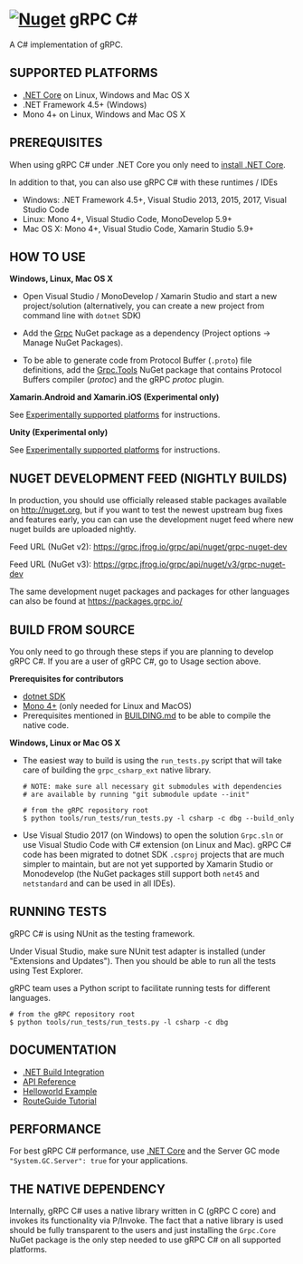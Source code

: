 [![Nuget](https://img.shields.io/nuget/v/Grpc.svg)](http://www.nuget.org/packages/Grpc/)
gRPC C#
=======

A C# implementation of gRPC.

SUPPORTED PLATFORMS
------------------

- [.NET Core](https://dotnet.github.io/) on Linux, Windows and Mac OS X 
- .NET Framework 4.5+ (Windows)
- Mono 4+ on Linux, Windows and Mac OS X

PREREQUISITES
--------------

When using gRPC C# under .NET Core you only need to [install .NET Core](https://www.microsoft.com/net/core).

In addition to that, you can also use gRPC C# with these runtimes / IDEs
- Windows: .NET Framework 4.5+, Visual Studio 2013, 2015, 2017, Visual Studio Code
- Linux: Mono 4+, Visual Studio Code, MonoDevelop 5.9+ 
- Mac OS X: Mono 4+, Visual Studio Code, Xamarin Studio 5.9+

HOW TO USE
--------------

**Windows, Linux, Mac OS X**

- Open Visual Studio / MonoDevelop / Xamarin Studio and start a new project/solution (alternatively, you can create a new project from command line with `dotnet` SDK)

- Add the [Grpc](https://www.nuget.org/packages/Grpc/) NuGet package as a dependency (Project options -> Manage NuGet Packages). 

- To be able to generate code from Protocol Buffer (`.proto`) file definitions, add the [Grpc.Tools](https://www.nuget.org/packages/Grpc.Tools/) NuGet package that contains Protocol Buffers compiler (_protoc_) and the gRPC _protoc_ plugin.

**Xamarin.Android and Xamarin.iOS (Experimental only)**

See [Experimentally supported platforms](experimental) for instructions.

**Unity (Experimental only)**

See [Experimentally supported platforms](experimental) for instructions.

NUGET DEVELOPMENT FEED (NIGHTLY BUILDS)
--------------

In production, you should use officially released stable packages available on http://nuget.org, but if you want to test the newest upstream bug fixes and features early, you can can use the development nuget feed where new nuget builds are uploaded nightly.

Feed URL (NuGet v2): https://grpc.jfrog.io/grpc/api/nuget/grpc-nuget-dev

Feed URL (NuGet v3): https://grpc.jfrog.io/grpc/api/nuget/v3/grpc-nuget-dev

The same development nuget packages and packages for other languages can also be found at https://packages.grpc.io/

BUILD FROM SOURCE
-----------------

You only need to go through these steps if you are planning to develop gRPC C#.
If you are a user of gRPC C#, go to Usage section above.

**Prerequisites for contributors**

- [dotnet SDK](https://www.microsoft.com/net/core)
- [Mono 4+](https://www.mono-project.com/) (only needed for Linux and MacOS)
- Prerequisites mentioned in [BUILDING.md](../../BUILDING.md#pre-requisites)
  to be able to compile the native code.

**Windows, Linux or Mac OS X**

- The easiest way to build is using the `run_tests.py` script that will take care of building the `grpc_csharp_ext` native library.
  
  ```
  # NOTE: make sure all necessary git submodules with dependencies 
  # are available by running "git submodule update --init"
  
  # from the gRPC repository root
  $ python tools/run_tests/run_tests.py -l csharp -c dbg --build_only
  ```

- Use Visual Studio 2017 (on Windows) to open the solution `Grpc.sln` or use Visual Studio Code with C# extension (on Linux and Mac). gRPC C# code has been migrated to
  dotnet SDK `.csproj` projects that are much simpler to maintain, but are not yet supported by Xamarin Studio or Monodevelop (the NuGet packages still
  support both `net45` and `netstandard` and can be used in all IDEs).

RUNNING TESTS
-------------

gRPC C# is using NUnit as the testing framework.

Under Visual Studio, make sure NUnit test adapter is installed (under "Extensions and Updates").
Then you should be able to run all the tests using Test Explorer.

gRPC team uses a Python script to facilitate running tests for
different languages.

```
# from the gRPC repository root
$ python tools/run_tests/run_tests.py -l csharp -c dbg
```

DOCUMENTATION
-------------
- [.NET Build Integration](BUILD-INTEGRATION.md)
- [API Reference][]
- [Helloworld Example][]
- [RouteGuide Tutorial][]

PERFORMANCE
-----------

For best gRPC C# performance, use [.NET Core](https://dotnet.github.io/) and the Server GC mode `"System.GC.Server": true` for your applications.

THE NATIVE DEPENDENCY
---------------

Internally, gRPC C# uses a native library written in C (gRPC C core) and invokes its functionality via P/Invoke. The fact that a native library is used should be fully transparent to the users and just installing the `Grpc.Core` NuGet package is the only step needed to use gRPC C# on all supported platforms.

[API Reference]: https://grpc.io/grpc/csharp/api/Grpc.Core.html
[Helloworld Example]: ../../examples/csharp/Helloworld
[RouteGuide Tutorial]: https://grpc.io/docs/tutorials/basic/csharp.html 
